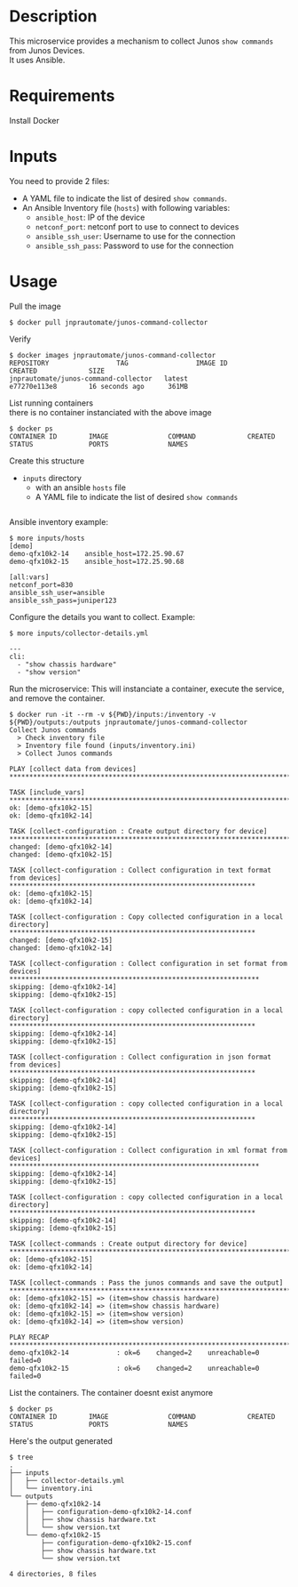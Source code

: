 # Description 

This microservice provides a mechanism to collect Junos `show commands` from Junos Devices.  
It uses Ansible. 

# Requirements

Install Docker 

# Inputs

You need to provide 2 files:
- A YAML file to indicate the list of desired `show commands`.   
- An Ansible Inventory file (`hosts`) with following variables:
  - `ansible_host`: IP of the device
  - `netconf_port`: netconf port to use to connect to devices
  - `ansible_ssh_user`: Username to use for the connection
  - `ansible_ssh_pass`: Password to use for the connection


# Usage

Pull the image
```
$ docker pull jnprautomate/junos-command-collector
```
Verify
```
$ docker images jnprautomate/junos-command-collector
REPOSITORY                 TAG                 IMAGE ID            CREATED             SIZE
jnprautomate/junos-command-collector   latest              e77270e113e8        16 seconds ago      361MB
```
List running containers  
there is no container instanciated with the above image
```
$ docker ps
CONTAINER ID        IMAGE               COMMAND             CREATED             STATUS              PORTS               NAMES
```
Create this structure
- `inputs` directory
   - with an ansible `hosts` file
   - A YAML file to indicate the list of desired `show commands`      
```

```
Ansible inventory example: 
```
$ more inputs/hosts
[demo]
demo-qfx10k2-14    ansible_host=172.25.90.67
demo-qfx10k2-15    ansible_host=172.25.90.68

[all:vars]
netconf_port=830
ansible_ssh_user=ansible
ansible_ssh_pass=juniper123
```

Configure the details you want to collect. 
Example:   
```
$ more inputs/collector-details.yml

---
cli:
  - "show chassis hardware"
  - "show version"
```

Run the microservice: This will instanciate a container, execute the service, and remove the container.  
```
$ docker run -it --rm -v ${PWD}/inputs:/inventory -v ${PWD}/outputs:/outputs jnprautomate/junos-command-collector
Collect Junos commands
  > Check inventory file
  > Inventory file found (inputs/inventory.ini)
  > Collect Junos commands

PLAY [collect data from devices] **************************************************************************************************************

TASK [include_vars] ***************************************************************************************************************************
ok: [demo-qfx10k2-15]
ok: [demo-qfx10k2-14]

TASK [collect-configuration : Create output directory for device] *****************************************************************************
changed: [demo-qfx10k2-14]
changed: [demo-qfx10k2-15]

TASK [collect-configuration : Collect configuration in text format from devices] **************************************************************
ok: [demo-qfx10k2-15]
ok: [demo-qfx10k2-14]

TASK [collect-configuration : Copy collected configuration in a local directory] **************************************************************
changed: [demo-qfx10k2-15]
changed: [demo-qfx10k2-14]

TASK [collect-configuration : Collect configuration in set format from devices] ***************************************************************
skipping: [demo-qfx10k2-14]
skipping: [demo-qfx10k2-15]

TASK [collect-configuration : copy collected configuration in a local directory] **************************************************************
skipping: [demo-qfx10k2-14]
skipping: [demo-qfx10k2-15]

TASK [collect-configuration : Collect configuration in json format from devices] **************************************************************
skipping: [demo-qfx10k2-14]
skipping: [demo-qfx10k2-15]

TASK [collect-configuration : copy collected configuration in a local directory] **************************************************************
skipping: [demo-qfx10k2-14]
skipping: [demo-qfx10k2-15]

TASK [collect-configuration : Collect configuration in xml format from devices] ***************************************************************
skipping: [demo-qfx10k2-14]
skipping: [demo-qfx10k2-15]

TASK [collect-configuration : copy collected configuration in a local directory] **************************************************************
skipping: [demo-qfx10k2-14]
skipping: [demo-qfx10k2-15]

TASK [collect-commands : Create output directory for device] **********************************************************************************
ok: [demo-qfx10k2-15]
ok: [demo-qfx10k2-14]

TASK [collect-commands : Pass the junos commands and save the output] *************************************************************************
ok: [demo-qfx10k2-15] => (item=show chassis hardware)
ok: [demo-qfx10k2-14] => (item=show chassis hardware)
ok: [demo-qfx10k2-15] => (item=show version)
ok: [demo-qfx10k2-14] => (item=show version)

PLAY RECAP ************************************************************************************************************************************
demo-qfx10k2-14            : ok=6    changed=2    unreachable=0    failed=0
demo-qfx10k2-15            : ok=6    changed=2    unreachable=0    failed=0
```
List the containers. The container doesnt exist anymore
```
$ docker ps
CONTAINER ID        IMAGE               COMMAND             CREATED             STATUS              PORTS               NAMES
```
Here's the output generated
```
$ tree
.
├── inputs
│   ├── collector-details.yml
│   └── inventory.ini
└── outputs
    ├── demo-qfx10k2-14
    │   ├── configuration-demo-qfx10k2-14.conf
    │   ├── show chassis hardware.txt
    │   └── show version.txt
    └── demo-qfx10k2-15
        ├── configuration-demo-qfx10k2-15.conf
        ├── show chassis hardware.txt
        └── show version.txt

4 directories, 8 files

```

